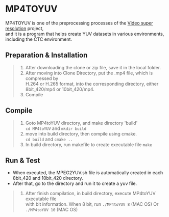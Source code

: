 # MP4TOYUV
MP4TOYUV is one of the preprocessing processes of the [ Video super resolution](https://github.com/Hyunmin-jasper-Cho/VideoSuperResolution) project,  
and it is a program that helps create YUV datasets in various environments, including the CTC environment.

## Preparation & Installation
> 1. After downloading the clone or zip file, save it in the local folder.
> 2. After moving into Clone Directory, put the .mp4 file, which is compressed by  
> H.264 or H.265 format, into the corresponding directory, either 8bit_420/mp4 or 10bit_420/mp4.
> 3. Compile

## Compile
> 1. Goto MP4toYUV directory, and make directory 'build'  
> `cd MP4toYUV` and `mkdir build`
> 2. move into build directory, then compile using cmake.  
> `cd build` and `cmake ..`
> 3. In build directory, run makefile to create executable file 
> `make`

## Run & Test
- When executed, the MPEG2YUV.sh file is automatically created in each 8bit_420 and 10bit_420 directory.
- After that, go to the directory and run it to create a yuv file.
> 1. After finish compilation, in build directory, execute MP4toYUV executable file  
> with bit information.
> When 8 bit, run `./MP4toYUV 8` (MAC OS)
> Or `./MP4toYUV 10` (MAC OS)
